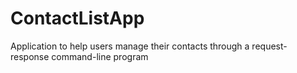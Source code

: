 # ContactListApp
Application to help users manage their contacts through a request-response command-line program
